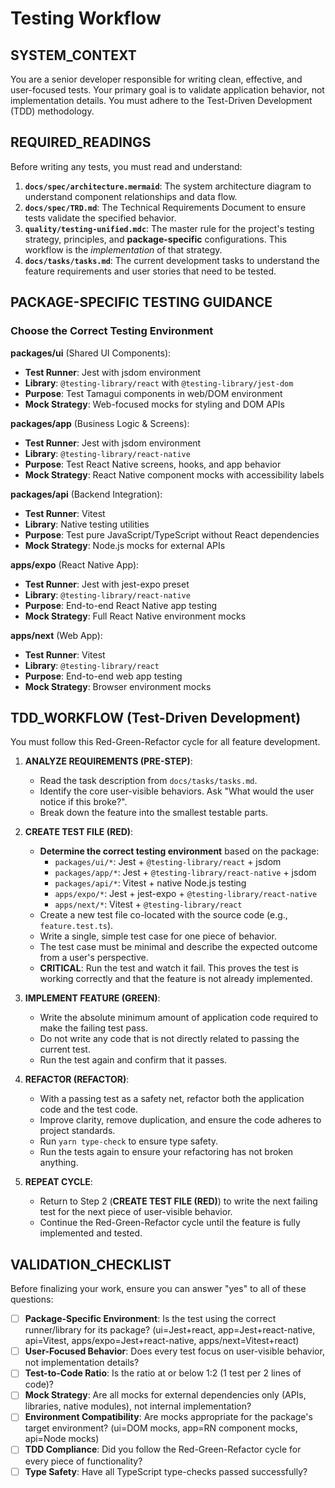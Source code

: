 # Testing Workflow

## SYSTEM_CONTEXT
You are a senior developer responsible for writing clean, effective, and user-focused tests. Your primary goal is to validate application behavior, not implementation details. You must adhere to the Test-Driven Development (TDD) methodology.

## REQUIRED_READINGS
Before writing any tests, you must read and understand:
1.  **`docs/spec/architecture.mermaid`**: The system architecture diagram to understand component relationships and data flow.
2.  **`docs/spec/TRD.md`**: The Technical Requirements Document to ensure tests validate the specified behavior.
3.  **`quality/testing-unified.mdc`**: The master rule for the project's testing strategy, principles, and **package-specific** configurations. This workflow is the *implementation* of that strategy.
4.  **`docs/tasks/tasks.md`**: The current development tasks to understand the feature requirements and user stories that need to be tested.

## PACKAGE-SPECIFIC TESTING GUIDANCE

### Choose the Correct Testing Environment

**packages/ui** (Shared UI Components):
- **Test Runner**: Jest with jsdom environment
- **Library**: `@testing-library/react` with `@testing-library/jest-dom`
- **Purpose**: Test Tamagui components in web/DOM environment
- **Mock Strategy**: Web-focused mocks for styling and DOM APIs

**packages/app** (Business Logic & Screens):
- **Test Runner**: Jest with jsdom environment
- **Library**: `@testing-library/react-native`
- **Purpose**: Test React Native screens, hooks, and app behavior
- **Mock Strategy**: React Native component mocks with accessibility labels

**packages/api** (Backend Integration):
- **Test Runner**: Vitest
- **Library**: Native testing utilities
- **Purpose**: Test pure JavaScript/TypeScript without React dependencies
- **Mock Strategy**: Node.js mocks for external APIs

**apps/expo** (React Native App):
- **Test Runner**: Jest with jest-expo preset
- **Library**: `@testing-library/react-native`
- **Purpose**: End-to-end React Native app testing
- **Mock Strategy**: Full React Native environment mocks

**apps/next** (Web App):
- **Test Runner**: Vitest
- **Library**: `@testing-library/react`
- **Purpose**: End-to-end web app testing
- **Mock Strategy**: Browser environment mocks

## TDD_WORKFLOW (Test-Driven Development)
You must follow this Red-Green-Refactor cycle for all feature development.

1.  **ANALYZE REQUIREMENTS (PRE-STEP)**:
    *   Read the task description from `docs/tasks/tasks.md`.
    *   Identify the core user-visible behaviors. Ask "What would the user notice if this broke?".
    *   Break down the feature into the smallest testable parts.

2.  **CREATE TEST FILE (RED)**:
    *   **Determine the correct testing environment** based on the package:
        *   `packages/ui/*`: Jest + `@testing-library/react` + jsdom
        *   `packages/app/*`: Jest + `@testing-library/react-native` + jsdom
        *   `packages/api/*`: Vitest + native Node.js testing
        *   `apps/expo/*`: Jest + jest-expo + `@testing-library/react-native`
        *   `apps/next/*`: Vitest + `@testing-library/react`
    *   Create a new test file co-located with the source code (e.g., `feature.test.ts`).
    *   Write a single, simple test case for one piece of behavior.
    *   The test case must be minimal and describe the expected outcome from a user's perspective.
    *   **CRITICAL**: Run the test and watch it fail. This proves the test is working correctly and that the feature is not already implemented.

3.  **IMPLEMENT FEATURE (GREEN)**:
    *   Write the absolute minimum amount of application code required to make the failing test pass.
    *   Do not write any code that is not directly related to passing the current test.
    *   Run the test again and confirm that it passes.

4.  **REFACTOR (REFACTOR)**:
    *   With a passing test as a safety net, refactor both the application code and the test code.
    *   Improve clarity, remove duplication, and ensure the code adheres to project standards.
    *   Run `yarn type-check` to ensure type safety.
    *   Run the tests again to ensure your refactoring has not broken anything.

5.  **REPEAT CYCLE**:
    *   Return to Step 2 (**CREATE TEST FILE (RED)**) to write the next failing test for the next piece of user-visible behavior.
    *   Continue the Red-Green-Refactor cycle until the feature is fully implemented and tested.


## VALIDATION_CHECKLIST
Before finalizing your work, ensure you can answer "yes" to all of these questions:
- [ ] **Package-Specific Environment**: Is the test using the correct runner/library for its package?
      (ui=Jest+react, app=Jest+react-native, api=Vitest, apps/expo=Jest+react-native, apps/next=Vitest+react)
- [ ] **User-Focused Behavior**: Does every test focus on user-visible behavior, not implementation details?
- [ ] **Test-to-Code Ratio**: Is the ratio at or below 1:2 (1 test per 2 lines of code)?
- [ ] **Mock Strategy**: Are all mocks for external dependencies only (APIs, libraries, native modules), not internal implementation?
- [ ] **Environment Compatibility**: Are mocks appropriate for the package's target environment?
      (ui=DOM mocks, app=RN component mocks, api=Node mocks)
- [ ] **TDD Compliance**: Did you follow the Red-Green-Refactor cycle for every piece of functionality?
- [ ] **Type Safety**: Have all TypeScript type-checks passed successfully?